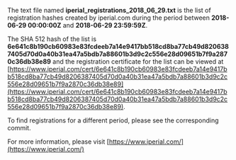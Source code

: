 The text file named **iperial_registrations_2018_06_29.txt** is the list of registration hashes created by iperial.com during the period between **2018-06-29 00:00:00Z** and **2018-06-29 23:59:59Z**.

The SHA 512 hash of the list is **6e641c8b190cb60983e83fcdeeb7a14e9417bb518cd8ba77cb49d8206387405d70d0a40b31ea47a5bdb7a88601b3d9c2c556e28d09651b7f9a2870c36db38e89** and the registration certificate for the list can be viewed at [https://www.iperial.com/cert/6e641c8b190cb60983e83fcdeeb7a14e9417bb518cd8ba77cb49d8206387405d70d0a40b31ea47a5bdb7a88601b3d9c2c556e28d09651b7f9a2870c36db38e89](https://www.iperial.com/cert/6e641c8b190cb60983e83fcdeeb7a14e9417bb518cd8ba77cb49d8206387405d70d0a40b31ea47a5bdb7a88601b3d9c2c556e28d09651b7f9a2870c36db38e89).

To find registrations for a different period, please see the corresponding commit.

For more information, please visit [https://www.iperial.com/](https://www.iperial.com/)
